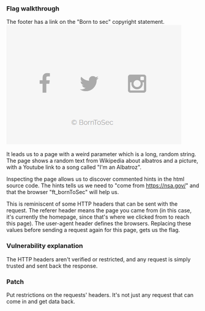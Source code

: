 ### Flag walkthrough
The footer has a link on the "Born to sec" copyright statement.
![alt text](image.png)

It leads us to a page with a weird parameter which is a long, random string. The page shows a random text from Wikipedia about albatros and a picture, with a Youtube link to a song called "I'm an Albatroz".

Inspecting the page allows us to discover commented hints in the html source code.
The hints tells us we need to "come from https://nsa.gov/" and that the browser "ft_bornToSec" will help us.

This is reminiscent of some HTTP headers that can be sent with the request.
The referer header means the page you came from (in this case, it's currently the homepage, since that's where we clicked from to reach this page).
The user-agent header defines the browsers.
Replacing these values before sending a request again for this page, gets us the flag.

### Vulnerability explanation
The HTTP headers aren't verified or restricted, and any request is simply trusted and sent back the response.

### Patch
Put restrictions on the requests' headers. It's not just any request that can come in and get data back.